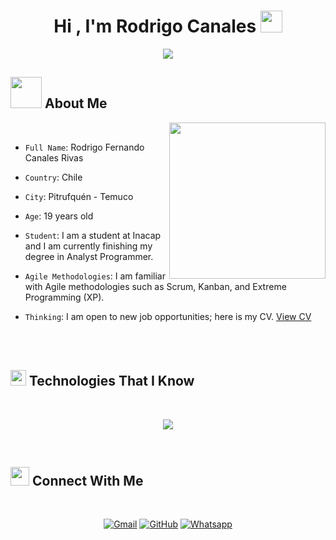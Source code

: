 <h1 align="center">Hi , I'm Rodrigo Canales <img src="https://media.giphy.com/media/hvRJCLFzcasrR4ia7z/giphy.gif" width="35"></h1>

<p align="center">
    <a href="https://github.com/DenverCoder1/readme-typing-svg"><img src="https://readme-typing-svg.herokuapp.com?font=Time+New+Roman&color=cyan&size=20&center=true&vCenter=true&width=800&height=100&lines=Welcome+to+my+profile..&hearts;++;I'm+a+analyst+programmer;I+enjoy+challenging+myself+and+learning+new+things;Thank+you+for+viewing+my+profile..&hearts;"></a>
</p>


## <picture><img src = "https://github.com/7oSkaaa/7oSkaaa/blob/main/Images/about_me.gif?raw=true" width = 50px></picture>&nbsp;**About Me**

<picture> <img align="right" src="https://github.com/7oSkaaa/7oSkaaa/blob/main/Images/Right_Side.gif?raw=true" width = 250px></picture>

<br>  

- `Full Name`: Rodrigo Fernando Canales Rivas

- `Country`: Chile

- `City`: Pitrufquén - Temuco

- `Age`: 19 years old

- `Student`: I am a student at Inacap and I am currently finishing my degree in Analyst Programmer.

- `Agile Methodologies`: I am familiar with Agile methodologies such as Scrum, Kanban, and Extreme Programming (XP).

- `Thinking`: I am open to new job opportunities; here is my CV. [View CV](https://drive.google.com/file/d/137nZA51Un17uxURxwRX1q7g43Pil8gkw/view)

<br>

<br>

## <img src="https://media2.giphy.com/media/QssGEmpkyEOhBCb7e1/giphy.gif?cid=ecf05e47a0n3gi1bfqntqmob8g9aid1oyj2wr3ds3mg700bl&rid=giphy.gif" width ="25">&nbsp;**Technologies That I Know**
<br>

<p align="center">

</div>
<!--tech stack icons-->
<p align="center">
  <a href="https://skillicons.dev">
    <img src="https://skillicons.dev/icons?i=git,css,discord,figma,github,androidstudio,html,js,linux,mongodb,mysql,django,nodejs,postman,py,react,bootstrap,vscode,notion" />
  </a>
</p>



<br>   
    

</p>

## <img src="https://media.giphy.com/media/iY8CRBdQXODJSCERIr/giphy.gif" width="30px">&nbsp;**Connect With Me**

<br>

<p align="center">
	<a href="mailto:ahmed.dev.rcanales@gmail.com"><img img src="https://img.shields.io/badge/gmail-%23EA4335.svg?style=plastic&logo=gmail&logoColor=white" alt="Gmail"/></a>
	<a href="https://github.com/Rodrigo-Canales"><img src="https://img.shields.io/badge/github-%23181717.svg?style=plastic&logo=github&logoColor=white" alt="GitHub"/></a>
	<a href="https://wa.me/0201208822340"><img src="https://img.shields.io/badge/whatsapp-%2325D366.svg?style=plastic&logo=whatsapp&logoColor=white" alt="Whatsapp"/></a>
</p>
